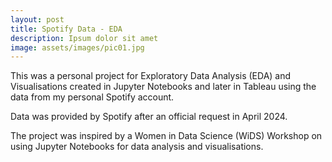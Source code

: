 ```yaml
---
layout: post
title: Spotify Data - EDA
description: Ipsum dolor sit amet
image: assets/images/pic01.jpg
---
```


This was a personal project for Exploratory Data Analysis (EDA) and Visualisations created in Jupyter Notebooks and later in Tableau using the data from my personal Spotify account. 

Data was provided by Spotify after an official request in April 2024. 

The project was inspired by a Women in Data Science (WiDS) Workshop on using Jupyter Notebooks for data analysis and visualisations.

